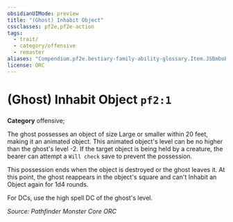 ```yaml
---
obsidianUIMode: preview
title: "(Ghost) Inhabit Object"
cssclasses: pf2e,pf2e-action
tags:
  - trait/
  - category/offensive
  - remaster
aliases: "Compendium.pf2e.bestiary-family-ability-glossary.Item.JSBmboE6bYVxDT9d"
license: ORC
---
```

# (Ghost) Inhabit Object `pf2:1`

### 

**Category** offensive; 




The ghost possesses an object of size Large or smaller within 20 feet, making it an animated object. This animated object's level can be no higher than the ghost's level -2. If the target object is being held by a creature, the bearer can attempt a `Will check` save to prevent the possession.

This possession ends when the object is destroyed or the ghost leaves it. At this point, the ghost reappears in the object's square and can't Inhabit an Object again for 1d4 rounds.

For DCs, use the high spell DC of the ghost's level.

*Source: Pathfinder Monster Core*
*ORC*